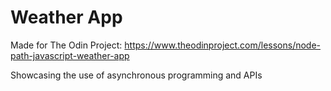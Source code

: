 # Weather App

Made for The Odin Project: https://www.theodinproject.com/lessons/node-path-javascript-weather-app

Showcasing the use of asynchronous programming and APIs